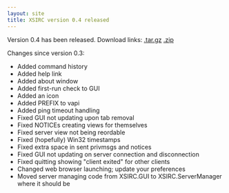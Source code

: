 ```yaml
---
layout: site
title: XSIRC version 0.4 released
---
```


Version 0.4 has been released. Download links: [.tar.gz](https://github.com/NieXS/XSIRC/tarball/v0.4) [.zip](https://github.com/NieXS/XSIRC/zipball/v0.4)

Changes since version 0.3:
* Added command history
* Added help link
* Added about window
* Added first-run check to GUI
* Added an icon
* Added PREFIX to vapi
* Added ping timeout handling
* Fixed GUI not updating upon tab removal
* Fixed NOTICEs creating views for themselves
* Fixed server view not being reordable
* Fixed (hopefully) Win32 timestamps
* Fixed extra space in sent privmsgs and notices
* Fixed GUI not updating on server connection and disconnection
* Fixed quitting showing "client exited" for other clients
* Changed web browser launching; update your preferences
* Moved server managing code from XSIRC.GUI to XSIRC.ServerManager where it should be
